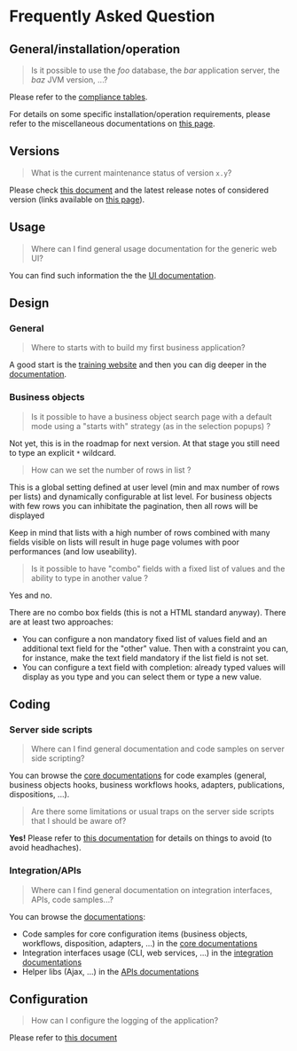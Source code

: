 Frequently Asked Question
=========================

General/installation/operation
------------------------------

> Is it possible to use the _foo_ database, the _bar_ application server, the _baz_ JVM version, ...?

Please refer to the [compliance tables](/resource/docs/compliance).

For details on some specific installation/operation requirements, please refer to the miscellaneous documentations on [this page](./).

Versions
--------

> What is the current maintenance status of version `x.y`?

Please check [this document](/resource/docs/versions) and the latest release notes of considered version (links available on [this page](../)).

Usage
-----

> Where can I find general usage documentation for the generic web UI?

You can find such information the the [UI documentation](./04-ui/).

Design
------

### General

> Where to starts with to build my first business application?

A good start is the [training website](https://training.simplicite.io) and then you can dig deeper in the [documentation](./).

### Business objects

> Is it possible to have a business object search page with a default mode using a "starts with" strategy (as in the selection popups) ?

Not yet, this is in the roadmap for next version. At that stage you still need to type an explicit `*` wildcard.

> How can we set the number of rows in list ?

This is a global setting defined at user level (min and max number of rows per lists) and dynamically configurable at list level.
For business objects with few rows you can inhibitate the pagination, then all rows will be displayed

Keep in mind that lists with a high number of rows combined with many fields visible on lists will result in huge page volumes with poor performances (and low useability).

> Is it possible to have &quot;combo&quot; fields with a fixed list of values and the ability to type in another value ?

Yes and no.

There are no combo box fields (this is not a HTML standard anyway). There are at least two approaches:

* You can configure a non mandatory fixed list of values field and an additional text field for the &quot;other&quot; value.
Then with a constraint you can, for instance, make the text field mandatory if the list field is not set.
* You can configure a text field with completion: already typed values will display as you type and you can select them or type a new value.

<!-- 
### Business workflows
-->

Coding
------

### Server side scripts

> Where can I find general documentation and code samples on server side scripting?

You can browse the [core documentations](./01-core/) for code examples (general, business objects hooks, business workflows hooks, adapters, publications, dispositions, ...).

> Are there some limitations or usual traps on the server side scripts that I should be aware of?

**Yes!** Please refer to [this documentation](/resource/docs/core/basic-code-examples#javascript-engine-traps) for details on things to avoid (to avoid headhaches).

### Integration/APIs

> Where can I find general documentation on integration interfaces, APIs, code samples...?

You can browse the [documentations](./):

* Code samples for core configuration items (business objects, workflows, disposition, adapters, ...) in the [core documentations](./01-core/)
* Integration interfaces usage (CLI, web services, ...) in the [integration documentations](./02-integration/)
* Helper libs (Ajax, ...) in the [APIs documentations](./03-apis/)

Configuration
-------------

> How can I configure the logging of the application?

Please refer to [this document](/resource/docs/misc/logging)
